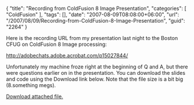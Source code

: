 {
	"title": "Recording from ColdFusion 8 Image Presentation",
	"categories": [
		"ColdFusion"
	],
	"tags": [],
	"date": "2007-08-09T08:08:00+06:00",
	"url": "/2007/08/09/Recording-from-ColdFusion-8-Image-Presentation",
	"guid": "2264"
}

Here is the recording URL from my presentation last night to the Boston CFUG on ColdFusion 8 Image processing:

<a href="http://adobechats.adobe.acrobat.com/p15027844/">http://adobechats.adobe.acrobat.com/p15027844/</a>

Unfortunately my machine froze right at the beginning of Q and A, but there were questions earlier on in the presentation. You can download the slides and code using the Download link below. Note that the file size is a bit big (8.something megs).<p><a href='enclosures/D%3A%5Chosts%5Cwww%2Ecoldfusionjedi%2Ecom%5Cenclosures%2FArchive%202%2Ezip'>Download attached file.</a></p>